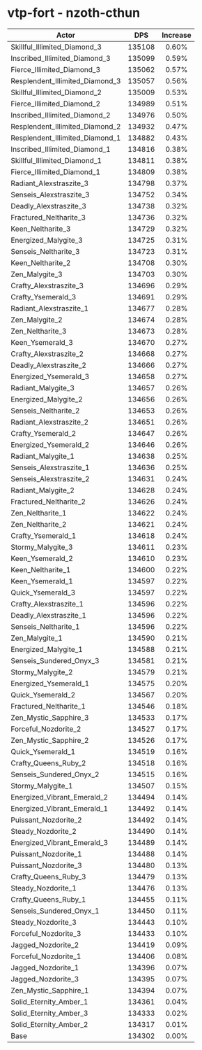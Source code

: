 # vtp-fort - nzoth-cthun
| Actor | DPS | Increase |
|---|:---:|:---:|
|Skillful_Illimited_Diamond_3|135108|0.60%|
|Inscribed_Illimited_Diamond_3|135099|0.59%|
|Fierce_Illimited_Diamond_3|135062|0.57%|
|Resplendent_Illimited_Diamond_3|135057|0.56%|
|Skillful_Illimited_Diamond_2|135009|0.53%|
|Fierce_Illimited_Diamond_2|134989|0.51%|
|Inscribed_Illimited_Diamond_2|134976|0.50%|
|Resplendent_Illimited_Diamond_2|134932|0.47%|
|Resplendent_Illimited_Diamond_1|134882|0.43%|
|Inscribed_Illimited_Diamond_1|134816|0.38%|
|Skillful_Illimited_Diamond_1|134811|0.38%|
|Fierce_Illimited_Diamond_1|134809|0.38%|
|Radiant_Alexstraszite_3|134798|0.37%|
|Senseis_Alexstraszite_3|134752|0.34%|
|Deadly_Alexstraszite_3|134738|0.32%|
|Fractured_Neltharite_3|134736|0.32%|
|Keen_Neltharite_3|134729|0.32%|
|Energized_Malygite_3|134725|0.31%|
|Senseis_Neltharite_3|134723|0.31%|
|Keen_Neltharite_2|134708|0.30%|
|Zen_Malygite_3|134703|0.30%|
|Crafty_Alexstraszite_3|134696|0.29%|
|Crafty_Ysemerald_3|134691|0.29%|
|Radiant_Alexstraszite_1|134677|0.28%|
|Zen_Malygite_2|134674|0.28%|
|Zen_Neltharite_3|134673|0.28%|
|Keen_Ysemerald_3|134670|0.27%|
|Crafty_Alexstraszite_2|134668|0.27%|
|Deadly_Alexstraszite_2|134666|0.27%|
|Energized_Ysemerald_3|134658|0.27%|
|Radiant_Malygite_3|134657|0.26%|
|Energized_Malygite_2|134656|0.26%|
|Senseis_Neltharite_2|134653|0.26%|
|Radiant_Alexstraszite_2|134651|0.26%|
|Crafty_Ysemerald_2|134647|0.26%|
|Energized_Ysemerald_2|134646|0.26%|
|Radiant_Malygite_1|134638|0.25%|
|Senseis_Alexstraszite_1|134636|0.25%|
|Senseis_Alexstraszite_2|134631|0.24%|
|Radiant_Malygite_2|134628|0.24%|
|Fractured_Neltharite_2|134626|0.24%|
|Zen_Neltharite_1|134622|0.24%|
|Zen_Neltharite_2|134621|0.24%|
|Crafty_Ysemerald_1|134618|0.24%|
|Stormy_Malygite_3|134611|0.23%|
|Keen_Ysemerald_2|134610|0.23%|
|Keen_Neltharite_1|134600|0.22%|
|Keen_Ysemerald_1|134597|0.22%|
|Quick_Ysemerald_3|134597|0.22%|
|Crafty_Alexstraszite_1|134596|0.22%|
|Deadly_Alexstraszite_1|134596|0.22%|
|Senseis_Neltharite_1|134596|0.22%|
|Zen_Malygite_1|134590|0.21%|
|Energized_Malygite_1|134588|0.21%|
|Senseis_Sundered_Onyx_3|134581|0.21%|
|Stormy_Malygite_2|134579|0.21%|
|Energized_Ysemerald_1|134575|0.20%|
|Quick_Ysemerald_2|134567|0.20%|
|Fractured_Neltharite_1|134546|0.18%|
|Zen_Mystic_Sapphire_3|134533|0.17%|
|Forceful_Nozdorite_2|134527|0.17%|
|Zen_Mystic_Sapphire_2|134526|0.17%|
|Quick_Ysemerald_1|134519|0.16%|
|Crafty_Queens_Ruby_2|134518|0.16%|
|Senseis_Sundered_Onyx_2|134515|0.16%|
|Stormy_Malygite_1|134507|0.15%|
|Energized_Vibrant_Emerald_2|134494|0.14%|
|Energized_Vibrant_Emerald_1|134492|0.14%|
|Puissant_Nozdorite_2|134492|0.14%|
|Steady_Nozdorite_2|134490|0.14%|
|Energized_Vibrant_Emerald_3|134489|0.14%|
|Puissant_Nozdorite_1|134488|0.14%|
|Puissant_Nozdorite_3|134480|0.13%|
|Crafty_Queens_Ruby_3|134479|0.13%|
|Steady_Nozdorite_1|134476|0.13%|
|Crafty_Queens_Ruby_1|134455|0.11%|
|Senseis_Sundered_Onyx_1|134450|0.11%|
|Steady_Nozdorite_3|134443|0.10%|
|Forceful_Nozdorite_3|134433|0.10%|
|Jagged_Nozdorite_2|134419|0.09%|
|Forceful_Nozdorite_1|134406|0.08%|
|Jagged_Nozdorite_1|134396|0.07%|
|Jagged_Nozdorite_3|134395|0.07%|
|Zen_Mystic_Sapphire_1|134394|0.07%|
|Solid_Eternity_Amber_1|134361|0.04%|
|Solid_Eternity_Amber_3|134333|0.02%|
|Solid_Eternity_Amber_2|134317|0.01%|
|Base|134302|0.00%|
